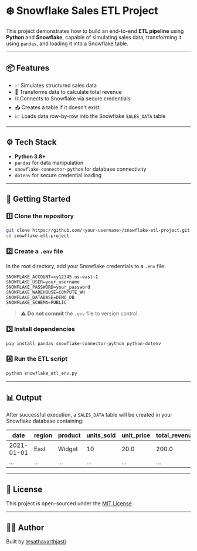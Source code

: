# ❄️ Snowflake Sales ETL Project

This project demonstrates how to build an end-to-end **ETL pipeline** using **Python** and **Snowflake**, capable of simulating sales data, transforming it using `pandas`, and loading it into a Snowflake table.

---

## 📦 Features

- ✅ Simulates structured sales data
- 🔄 Transforms data to calculate total revenue
- ⛓️ Connects to Snowflake via secure credentials
- 📤 Creates a table if it doesn't exist
- 📈 Loads data row-by-row into the Snowflake `SALES_DATA` table

---

## ⚙️ Tech Stack

- **Python 3.8+**
- `pandas` for data manipulation
- `snowflake-connector-python` for database connectivity
- `dotenv` for secure credential loading

---

## 🧪 Getting Started

### 1️⃣ Clone the repository
```bash
git clone https://github.com/<your-username>/snowflake-etl-project.git
cd snowflake-etl-project
```

### 2️⃣ Create a `.env` file
In the root directory, add your Snowflake credentials to a `.env` file:

```env
SNOWFLAKE_ACCOUNT=xy12345.us-east-1
SNOWFLAKE_USER=your_username
SNOWFLAKE_PASSWORD=your_password
SNOWFLAKE_WAREHOUSE=COMPUTE_WH
SNOWFLAKE_DATABASE=DEMO_DB
SNOWFLAKE_SCHEMA=PUBLIC
```

> ⚠️ **Do not commit** the `.env` file to version control.

### 3️⃣ Install dependencies
```bash
pip install pandas snowflake-connector-python python-dotenv
```

### 4️⃣ Run the ETL script
```bash
python snowflake_etl_env.py
```

---

## 📊 Output

After successful execution, a `SALES_DATA` table will be created in your Snowflake database containing:

| date       | region | product | units_sold | unit_price | total_revenue |
|------------|--------|---------|------------|-------------|----------------|
| 2021-01-01 | East   | Widget  | 10         | 20.0        | 200.0          |
| ...        | ...    | ...     | ...        | ...         | ...            |

---


## 📝 License

This project is open-sourced under the [MIT License](LICENSE).

---

## 🙋‍♂️ Author

Built by [@sathavarthjasti](https://github.com/sathavarthjasti) 